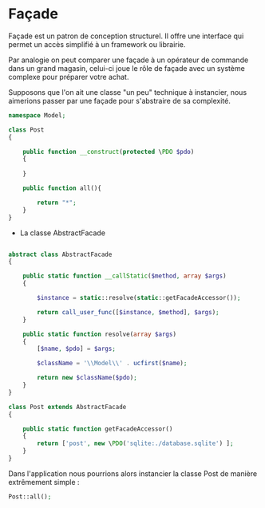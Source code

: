# Façade

Façade est un patron de conception structurel. Il offre une interface qui permet un accès simplifié à un framework ou librairie.

Par analogie on peut comparer une façade à un opérateur de commande dans un grand magasin, celui-ci joue le rôle de façade avec un système complexe pour préparer votre achat.

Supposons que l'on ait une classe "un peu" technique à instancier, nous aimerions passer par une façade pour s'abstraire de sa complexité.

```php
namespace Model;

class Post
{

    public function __construct(protected \PDO $pdo)
    {
        
    }

    public function all(){

        return "*";
    }
}

```

- La classe AbstractFacade

```php

abstract class AbstractFacade
{

    public static function __callStatic($method, array $args)
    {

        $instance = static::resolve(static::getFacadeAccessor());

        return call_user_func([$instance, $method], $args);
    }

    public static function resolve(array $args)
    {
        [$name, $pdo] = $args;

        $className = '\\Model\\' . ucfirst($name);

        return new $className($pdo);
    }
}

class Post extends AbstractFacade
{

    public static function getFacadeAccessor()
    {
        return ['post', new \PDO('sqlite:./database.sqlite') ];
    }
}
```

Dans l'application nous pourrions alors instancier la classe Post de manière extrêmement simple :

```php
Post::all();
```